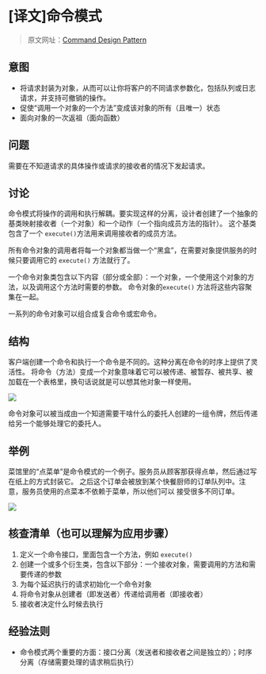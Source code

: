 # [译文]命令模式

> 原文网址：[Command Design Pattern](https://sourcemaking.com/design_patterns/command)

## 意图
- 将请求封装为对象，从而可以让你将客户的不同请求参数化，包括队列或日志请求，并支持可撤销的操作。
- 促使“调用一个对象的一个方法”变成该对象的所有（且唯一）状态
- 面向对象的一次返祖（面向函数）

## 问题
需要在不知道请求的具体操作或请求的接收者的情况下发起请求。

## 讨论
命令模式将操作的调用和执行解耦。要实现这样的分离，设计者创建了一个抽象的基类映射接收者（一个对象）和一个动作（一个指向成员方法的指针）。
这个基类包含了一个 `execute()`方法用来调用接收者的成员方法。

所有命令对象的调用者将每一个对象都当做一个“黑盒”，在需要对象提供服务的时候只要调用它的 `execute()` 方法就行了。

一个命令对象类包含以下内容（部分或全部）：一个对象，一个使用这个对象的方法，以及调用这个方法时需要的参数。
命令对象的`execute()` 方法将这些内容聚集在一起。

一系列的命令对象可以组合成复合命令或宏命令。

## 结构
客户端创建一个命令和执行一个命令是不同的。这种分离在命令的时序上提供了灵活性。
将命令（方法）变成一个对象意味着它可以被传递、被暂存、被共享、被加载在一个表格里，换句话说就是可以想其他对象一样使用。

![](https://sourcemaking.com/files/v2/content/patterns/Command.png)

命令对象可以被当成由一个知道需要干啥什么的委托人创建的一组令牌，然后传递给另一个能够处理它的委托人。

## 举例

菜馆里的“点菜单”是命令模式的一个例子。服务员从顾客那获得点单，然后通过写在纸上的方式封装它。
之后这个订单会被放到某个快餐厨师的订单队列中。注意，服务员使用的点菜本不依赖于菜单，所以他们可以
接受很多不同订单。

![](https://sourcemaking.com/files/v2/content/patterns/Command_example1.png)

## 核查清单（也可以理解为应用步骤）
1. 定义一个命令接口，里面包含一个方法，例如 `execute()`
2. 创建一个或多个衍生类，包含以下部分：一个接收对象，需要调用的方法和需要传递的参数
3. 为每个延迟执行的请求初始化一个命令对象
4. 将命令对象从创建者（即发送者）传递给调用者（即接收者）
5. 接收者决定什么时候去执行

## 经验法则
- 命令模式两个重要的方面：接口分离（发送者和接收者之间是独立的）；时序分离（存储需要处理的请求稍后执行）

